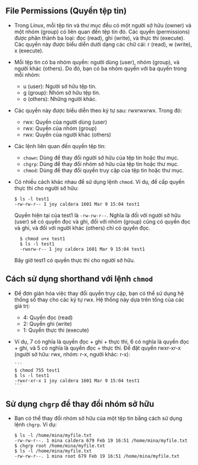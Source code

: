 ## File Permissions (Quyền tệp tin)

- Trong Linux, mỗi tệp tin và thư mục đều có một người sở hữu (owner) và một nhóm (group) có liên quan đến tệp tin đó. Các quyền (permissions) được phân thành ba loại: đọc (read), ghi (write), và thực thi (execute). Các quyền này được biểu diễn dưới dạng các chữ cái: r (read), w (write), x (execute).

- Mỗi tệp tin có ba nhóm quyền: người dùng (user), nhóm (group), và người khác (others). Do đó, bạn có ba nhóm quyền với ba quyền trong mỗi nhóm:

  - u (user): Người sở hữu tệp tin.
  - g (group): Nhóm sở hữu tệp tin.
  - o (others): Những người khác.

- Các quyền này được biểu diễn theo ký tự sau: rwxrwxrwx. Trong đó:

  - rwx: Quyền của người dùng (user)
  - rwx: Quyền của nhóm (group)
  - rwx: Quyền của người khác (others)

- Các lệnh liên quan đến quyền tệp tin:

  - `chown`: Dùng để thay đổi người sở hữu của tệp tin hoặc thư mục.
  - `chgrp`: Dùng để thay đổi nhóm sở hữu của tệp tin hoặc thư mục.
  - `chmod`: Dùng để thay đổi quyền truy cập của tệp tin hoặc thư mục.

- Có nhiều cách khác nhau để sử dụng lệnh `chmod`. Ví dụ, để cấp quyền thực thi cho người sở hữu:

  ```
  $ ls -l test1
  -rw-rw-r-- 1 joy caldera 1601 Mar 9 15:04 test1
  ```

  Quyền hiện tại của test1 là `-rw-rw-r--`. Nghĩa là đối với người sở hữu (user) sẽ có quyền đọc và ghi, đối với nhóm (group) cũng có quyền đọc và ghi, và đối với người khác (others) chỉ có quyền đọc.

  ```
    $ chmod u+x test1
    $ ls -l test1
    -rwxrw-r-- 1 joy caldera 1601 Mar 9 15:04 test1
  ```

  Bây giờ test1 có quyền thực thi cho người sở hữu.

## Cách sử dụng shorthand với lệnh `chmod`

- Để đơn giản hóa việc thay đổi quyền truy cập, bạn có thể sử dụng hệ thống số thay cho các ký tự rwx. Hệ thống này dựa trên tổng của các giá trị:

  - 4: Quyền đọc (read)
  - 2: Quyền ghi (write)
  - 1: Quyền thực thi (execute)

- Ví dụ, 7 có nghĩa là quyền đọc + ghi + thực thi, 6 có nghĩa là quyền đọc + ghi, và 5 có nghĩa là quyền đọc + thực thi. Để đặt quyền rwxr-xr-x (người sở hữu: rwx, nhóm: r-x, người khác: r-x):

      ```
      $ chmod 755 test1
      $ ls -l test1
      -rwxr-xr-x 1 joy caldera 1601 Mar 9 15:04 test1
      ```

## Sử dụng `chgrp` để thay đổi nhóm sở hữu

- Bạn có thể thay đổi nhóm sở hữu của một tệp tin bằng cách sử dụng lệnh `chgrp`. Ví dụ:

  ```
  $ ls -l /home/mina/myfile.txt
  -rw-rw-r--. 1 mina caldera 679 Feb 19 16:51 /home/mina/myfile.txt
  $ chgrp root /home/mina/myfile.txt
  $ ls -l /home/mina/myfile.txt
  -rw-rw-r--. 1 mina root 679 Feb 19 16:51 /home/mina/myfile.txt
  ```
